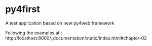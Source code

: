 # py4first
A test application based on new py4web framework

Following the examples at : http://localhost:8000/_documentation/static/index.html#chapter-02
